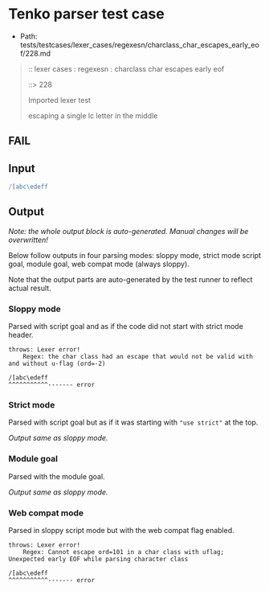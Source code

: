 # Tenko parser test case

- Path: tests/testcases/lexer_cases/regexesn/charclass_char_escapes_early_eof/228.md

> :: lexer cases : regexesn : charclass char escapes early eof
>
> ::> 228
>
> Imported lexer test
>
> escaping a single lc letter in the middle

## FAIL

## Input

`````js
/[abc\edeff
`````

## Output

_Note: the whole output block is auto-generated. Manual changes will be overwritten!_

Below follow outputs in four parsing modes: sloppy mode, strict mode script goal, module goal, web compat mode (always sloppy).

Note that the output parts are auto-generated by the test runner to reflect actual result.

### Sloppy mode

Parsed with script goal and as if the code did not start with strict mode header.

`````
throws: Lexer error!
    Regex: the char class had an escape that would not be valid with and without u-flag (ord=-2)

/[abc\edeff
^^^^^^^^^^^------- error
`````

### Strict mode

Parsed with script goal but as if it was starting with `"use strict"` at the top.

_Output same as sloppy mode._

### Module goal

Parsed with the module goal.

_Output same as sloppy mode._

### Web compat mode

Parsed in sloppy script mode but with the web compat flag enabled.

`````
throws: Lexer error!
    Regex: Cannot escape ord=101 in a char class with uflag; Unexpected early EOF while parsing character class

/[abc\edeff
^^^^^^^^^^^------- error
`````

